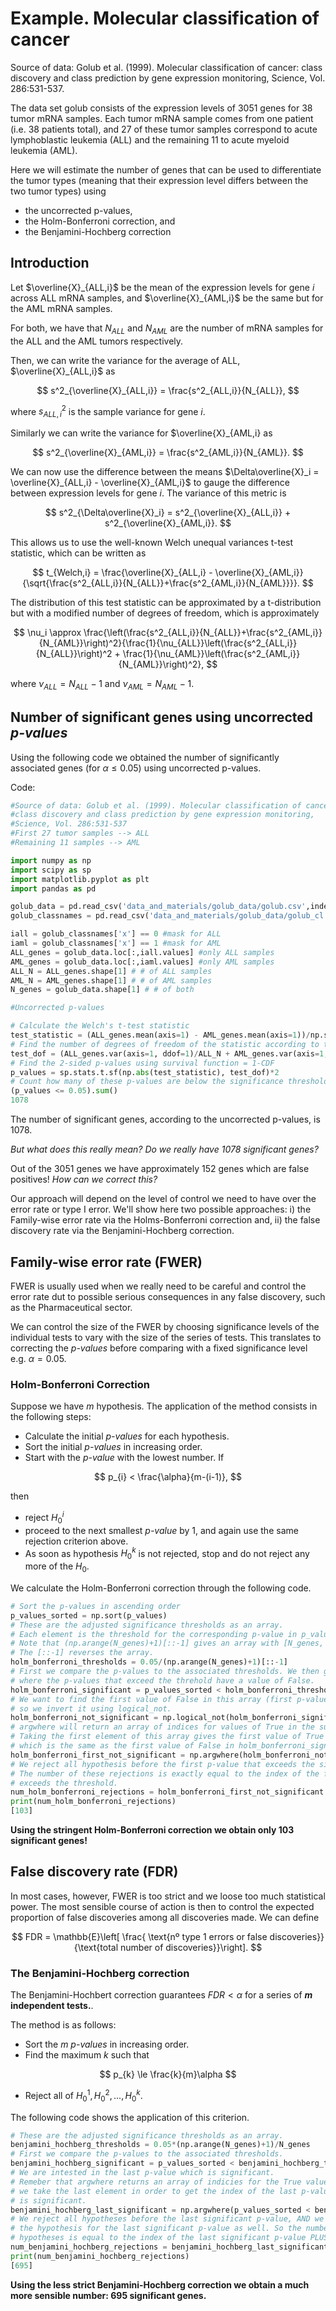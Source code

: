 # Example. Molecular classification of cancer

Source of data: Golub et al. (1999). Molecular classification of cancer: class discovery and class prediction by gene expression monitoring, Science, Vol. 286:531-537.

The data set golub consists of the expression levels of 3051 genes for 38 tumor mRNA samples. Each tumor mRNA sample comes from one patient (i.e. 38 patients total), and 27 of these tumor samples correspond to acute lymphoblastic leukemia (ALL) and the remaining 11 to acute myeloid leukemia (AML).

Here we will estimate the number of genes that can be used to differentiate the tumor types (meaning that their expression level differs between the two tumor types) using

- the uncorrected p-values,
- the Holm-Bonferroni correction, and
- the Benjamini-Hochberg correction

## Introduction

Let $\overline{X}_{ALL,i}$ be the mean of the expression levels for gene $i$ across ALL mRNA samples, and $\overline{X}_{AML,i}$ be the same but for the AML mRNA samples.

For both, we have that $N_{ALL}$ and $N_{AML}$ are the number of mRNA samples for the ALL and the AML tumors respectively.

Then, we can write the variance for the average of ALL, $\overline{X}_{ALL,i}$ as

$$
s^2_{\overline{X}_{ALL,i}} = \frac{s^2_{ALL,i}}{N_{ALL}},
$$

where $s^2_{ALL,i}$ is the sample variance for gene $i$.

Similarly we can write the variance for $\overline{X}_{AML,i} as

$$
s^2_{\overline{X}_{AML,i}} = \frac{s^2_{AML,i}}{N_{AML}}.
$$

We can now use the difference between the means $\Delta\overline{X}_i = \overline{X}_{ALL,i} - \overline{X}_{AML,i}$ to gauge the difference between expression levels for gene $i$. The variance of this metric is

$$
s^2_{\Delta\overline{X}_i} = s^2_{\overline{X}_{ALL,i}} + s^2_{\overline{X}_{AML,i}}.
$$

This allows us to use the well-known Welch unequal variances t-test statistic, which can be written as

$$
t_{Welch,i} = \frac{\overline{X}_{ALL,i} - \overline{X}_{AML,i}}{\sqrt{\frac{s^2_{ALL,i}}{N_{ALL}}+\frac{s^2_{AML,i}}{N_{AML}}}}.
$$

The distribution of this test statistic can be approximated by a t-distribution but with a modified number of degrees of freedom, which is approximately

$$
\nu_i \approx \frac{\left(\frac{s^2_{ALL,i}}{N_{ALL}}+\frac{s^2_{AML,i}}{N_{AML}}\right)^2}{\frac{1}{\nu_{ALL}}\left(\frac{s^2_{ALL,i}}{N_{ALL}}\right)^2 + \frac{1}{\nu_{AML}}\left(\frac{s^2_{AML,i}}{N_{AML}}\right)^2},
$$

where $\nu_{ALL} = N_{ALL}-1$ and $\nu_{AML} = N_{AML}-1$.

## Number of significant genes using uncorrected *p-values*

Using the following code we obtained the number of significantly associated genes (for $\alpha \le 0.05$) using uncorrected p-values.

Code:
```python
#Source of data: Golub et al. (1999). Molecular classification of cancer: 
#class discovery and class prediction by gene expression monitoring, 
#Science, Vol. 286:531-537
#First 27 tumor samples --> ALL
#Remaining 11 samples --> AML

import numpy as np
import scipy as sp
import matplotlib.pyplot as plt
import pandas as pd

golub_data = pd.read_csv('data_and_materials/golub_data/golub.csv',index_col=0)
golub_classnames = pd.read_csv('data_and_materials/golub_data/golub_cl.csv')

iall = golub_classnames['x'] == 0 #mask for ALL
iaml = golub_classnames['x'] == 1 #mask for AML
ALL_genes = golub_data.loc[:,iall.values] #only ALL samples
AML_genes = golub_data.loc[:,iaml.values] #only AML samples
ALL_N = ALL_genes.shape[1] # # of ALL samples
AML_N = AML_genes.shape[1] # # of AML samples
N_genes = golub_data.shape[1] # # of both

#Uncorrected p-values

# Calculate the Welch's t-test statistic
test_statistic = (ALL_genes.mean(axis=1) - AML_genes.mean(axis=1))/np.sqrt(ALL_genes.var(axis=1, ddof=1)/ALL_N + AML_genes.var(axis=1, ddof=1)/AML_N)
# Find the number of degrees of freedom of the statistic according to the approximation formula
test_dof = (ALL_genes.var(axis=1, ddof=1)/ALL_N + AML_genes.var(axis=1, ddof=1)/AML_N)**2 / ( (ALL_genes.var(axis=1, ddof=1)/ALL_N)**2/(ALL_N-1) + (AML_genes.var(axis=1, ddof=1)/AML_N)**2/(AML_N-1))
# Find the 2-sided p-values using survival function = 1-CDF
p_values = sp.stats.t.sf(np.abs(test_statistic), test_dof)*2
# Count how many of these p-values are below the significance threshold
(p_values <= 0.05).sum()
1078
```
The number of significant genes, according to the uncorrected p-values, is 1078.

*But what does this really mean? Do we really have 1078 significant genes?*

Out of the 3051 genes we have approximately 152 genes which are false positives! *How can we correct this?*

Our approach will depend on the level of control we need to have over the error rate or type I error. We'll show here two possible approaches: i) the Family-wise error rate via the Holms-Bonferroni correction and, ii) the false discovery rate via the Benjamini-Hochberg correction.

## Family-wise error rate (FWER)

FWER is usually used when we really need to be careful and control the error rate dut to possible serious consequences in any false discovery, such as the Pharmaceutical sector.

We can control the size of the FWER by choosing significance levels of the individual tests to vary with the size of the series of tests. This translates to correcting the *p-values* before comparing with a fixed significance level e.g. $\alpha = 0.05$.

### Holm-Bonferroni Correction

Suppose we have $m$ hypothesis. The application of the method consists in the following steps:

- Calculate the initial *p-values* for each hypothesis.
- Sort the initial *p-values* in increasing order.
- Start with the *p-value* with the lowest number. If

$$
p_{i} < \frac{\alpha}{m-(i-1)},
$$

then
  - reject $H_0^i$
- proceed to the next smallest *p-value* by 1, and again use the same rejection criterion above.
- As soon as hypothesis $H_0^k$ is not rejected, stop and do not reject any more of the $H_0$.

We calculate the Holm-Bonferroni correction through the following code.

```python
# Sort the p-values in ascending order
p_values_sorted = np.sort(p_values)
# These are the adjusted significance thresholds as an array.
# Each element is the threshold for the corresponding p-value in p_values_sorted
# Note that (np.arange(N_genes)+1)[::-1] gives an array with [N_genes, N_genes-1, N_genes-2, ..., 1]
# The [::-1] reverses the array.
holm_bonferroni_thresholds = 0.05/(np.arange(N_genes)+1)[::-1]
# First we compare the p-values to the associated thresholds. We then get an array
# where the p-values that exceed the threhold have a value of False.
holm_bonferroni_significant = p_values_sorted < holm_bonferroni_thresholds
# We want to find the first value of False in this array (first p-value that exceeds the threshold)
# so we invert it using logical_not.
holm_bonferroni_not_significant = np.logical_not(holm_bonferroni_significant)
# argwhere will return an array of indices for values of True in the supplied array.
# Taking the first element of this array gives the first value of True in holm_bonferroni_not_significant
# which is the same as the first value of False in holm_bonferroni_significant
holm_bonferroni_first_not_significant = np.argwhere(holm_bonferroni_not_significant)[0]
# We reject all hypothesis before the first p-value that exceeds the significance threshold.
# The number of these rejections is exactly equal to the index of the first value that
# exceeds the threshold.
num_holm_bonferroni_rejections = holm_bonferroni_first_not_significant
print(num_holm_bonferroni_rejections)
[103]
```
**Using the stringent Holm-Bonferroni correction we obtain only 103 significant genes!**

## False discovery rate (FDR)

In most cases, however, FWER is too strict and we loose too much statistical power. The most sensible course of action is then to control the expected proportion of false discoveries among all discoveries made. We can define 

$$
FDR = \mathbb{E}\left[ \frac{ \text{nº type 1 errors or false discoveries}}{\text{total number of discoveries}}\right].
$$

### The Benjamini-Hochberg correction

The Benjamini-Hochbert correction guarantees $FDR < \alpha$ for a series of **$m$ independent tests.**.

The method is as follows:

- Sort the $m$ *p-values* in increasing order.
- Find the maximum $k$ such that

$$
p_{k} \le \frac{k}{m}\alpha
$$

- Reject all of $H_0^1, H_0^2,...,H_0^k.$

The following code shows the application of this criterion.

```python
# These are the adjusted significance thresholds as an array.
benjamini_hochberg_thresholds = 0.05*(np.arange(N_genes)+1)/N_genes
# First we compare the p-values to the associated thresholds.
benjamini_hochberg_significant = p_values_sorted < benjamini_hochberg_thresholds
# We are intested in the last p-value which is significant.
# Remeber that argwhere returns an array of indicies for the True values, so
# we take the last element in order to get the index of the last p-value which
# is significant.
benjamini_hochberg_last_significant = np.argwhere(p_values_sorted < benjamini_hochberg_thresholds)[-1]
# We reject all hypotheses before the last significant p-value, AND we reject
# the hypothesis for the last significant p-value as well. So the number of rejected
# hypotheses is equal to the index of the last significant p-value PLUS one.
num_benjamini_hochberg_rejections = benjamini_hochberg_last_significant + 1
print(num_benjamini_hochberg_rejections)
[695]
```
**Using the less strict Benjamini-Hochberg correction we obtain a much more sensible number: 695 significant genes.**